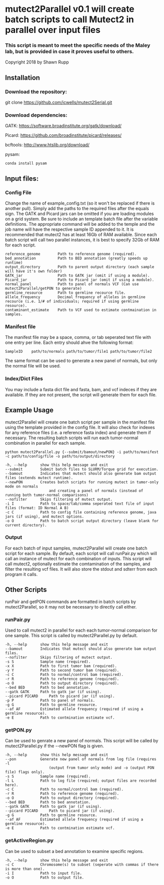 # mutect2Parallel v0.1 will create batch scripts to call Mutect2 in parallel over input files

### This script is meant to meet the specific needs of the Maley lab, but is provided in case it proves useful to others.

Copyright 2018 by Shawn Rupp

## Installation
### Download the repository:

git clone https://github.com/icwells/mutect2Serial.git

### Download dependencies:

GATK: https://software.broadinstitute.org/gatk/download/ 

Picard: https://github.com/broadinstitute/picard/releases/ 

bcftools: http://www.htslib.org/download/ 

pysam: 

	conda install pysam 

## Input files:

### Config File 
Change the name of example_config.txt (so it won't be replaced if there is another pull). 
Simply add the paths to the required files after the equals sign. 
The GATK and Picard jars can be omitted if you are loading modules on a grid system. 
Be sure to include an template batch file after the variable definitions. The appropriate command 
will be added to the temple and the job name will have the respective sample ID appended to it. It is
recommended that mutect2 has at least 16Gb of RAM available. Since each batch script will call two parallel 
instances, it is best to specify 32Gb of RAM for each script. 

	reference_genome		Path to reference genome (required). 
	bed_annotation			Path to BED annotation (greatly speeds up runtime) 
	output_directory		Path to parent output directory (each sample will have it's own folder) 
	GATK_jar	 			Path to GATK jar (omit if using a module). 
	Picard_jar	 			Path to Picard jar (omit if using a module). 
	normal_panel	 		Path to panel of normals VCF (Can use mutect2Parallel/getPON to generate)
	germline_resource		Path to germline recource file. 
	allele_frequency		Decimal frequency of alleles in germline recource (i.e. 1/# of individuals; required if using germline resource). 
	contaminant_estimate	Path to VCF used to estimate contmaination in samples. 

### Manifest file 
The manifest file may be a space, comma, or tab seperated text file with one entry per line. 
Each entry should ahve the following format: 

	SampleID	path/to/normals	path/to/tumor/file1	path/to/tumor/file2 

The same format can be used to generate a new panel of normals, but only the normal file will be used. 

### Index/Dict Files
You may include a fasta dict file and fasta, bam, and vcf indeces if they are available. 
If they are not present, the script will generate them for each file. 

## Example Usage
mutect2Parallel will create one batch script per sample in the manifest file using the template provided in the config file. 
It will also check for indexes for any reference files (i.e. a reference fasta index) and generate them if necessary. 
The resulting batch scripts will run each tumor-normal combination in parallel for each sample. 

	python mutect2Parallel.py {--submit/bamout/newPON} -i path/to/manifest -c path/to/config/file -o path/to/output/directory

	-h, --help		show this help message and exit
	--submit		Submit batch files to SLURM/Torque grid for execution.
	--bamout		Indicates that mutect should also generate bam output files (extends mutect runtime).
	--newPON		Creates batch scripts for running mutect in tumor-only mode on normals 
						and creating a panel of normals (instead of running both tumor-normal comparisons)
	--nofilter  	Skips filtering of mutect output. 
	-i I			Path to space/tab/comma seperated text file of input files (format: ID Normal A B)
	-c C			Path to config file containing reference genome, java jars (if using), and mutect options.
	-o O			Path to batch script output directory (leave blank for current directory).

### Output 
For each batch of input samples, mutect2Parallel will create one batch script for each sample. By default, each script will call runPair.py 
which will call an instance of mutect for each combination of inputs. This script will call mutect2, optionally estimate the 
comtamination of the samples, and filter the resulting vcf files. It will also store the stdout and sdterr from each program it calls. 

## Other Scripts
runPair and getPON commands are formatted in batch scripts by mutect2Parallel, so it may not be necessary to directly call either. 

### runPair.py
Used to call mutect2 in parallel for each each tumor-normal comparison for one sample. This script is called by mutect2Parallel.py by default. 

	-h, --help		show this help message and exit
	--bamout		Indicates that mutect should also generate bam output files.
	--nofilter  	Skips filtering of mutect output. 
	-s S			Sample name (required).
	-x X			Path to first tumor bam (required).
	-y Y			Path to second tumor bam (required).
	-c C			Path to normal/control bam (required).
	-r R			Path to reference genome (required).
	-o O			Path to output directory (required).
	--bed BED		Path to bed annotation.
	--gatk GATK		Path to gatk jar (if using).
	--picard PICARD		Path to picard jar (if using).
	-p P			Path to panel of normals.
	-g G			Path to germline resource.
	--af AF			Estimated allele frequency (required if using a germline resource).
	-e E			Path to contmination estimate vcf.

### getPON.py
Can be used to genrate a new panel of normals. This script will be called by mutect2Parallel.py if the --newPON flag is given. 

	-h, --help		show this help message and exit
	--pon			Generate new panel of normals from log file (requires -l
						(output from tumor only mode) and -o (output PON file) flags only).
	-s S			Sample name (required).
	-l L			Path to log file (required; output files are recorded here).
	-c C			Path to normal/control bam (required).
	-r R			Path to reference genome (required).
	-o O			Path to output directory (required).
	--bed BED		Path to bed annotation.
	--gatk GATK		Path to gatk jar (if using).
	--picard PICARD		Path to picard jar (if using).
	-g G			Path to germline resource.
	--af AF			Estimated allele frequency (required if using a germline resource).
	-e E			Path to contmination estimate vcf.


### getActiveRegion.py 
Can be used to subset a bed annotation to examine specific regions. 

	-h, --help		show this help message and exit
	-c C			Chromosome(s) to subset (seperate with commas if there is more than one).
	-i I			Path to input file.
	-o O			Path to output file.

